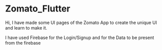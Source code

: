 # Zomato_Flutter

Hi, I have made some UI pages of the Zomato App to create the unique UI and learn to make it.

I have used Firebase for the Login/Signup and for the Data to be present from the firebase
